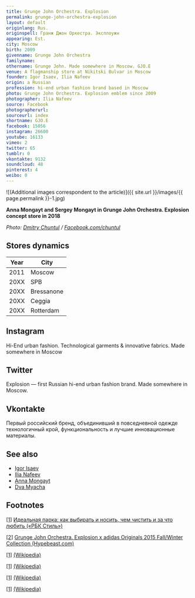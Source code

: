 ```yaml
---
title: Grunge John Orchestra. Explosion
permalink: grunge-john-orchestra-explosion
layout: default
originlang: Rus.
originspell: Гранж Джон Оркестра. Эксплоужн
appearing: Est.
city: Moscow
birth: 2009
givenname: Grunge John Orchestra
familyname:
othername: Grunge John. Made somewhere in Moscow. GJO.E
venue: A flagmanship store at Nikitski Bulvar in Moscow
founder: Igor Isaev, Ilia Nafeev
origin: a Russian
profession: hi-end urban fashion brand based in Moscow
photo: Grunge John Orchestra. Explosion emblem since 2009
photographer: Ilia Nafeev
source: Facebook
photographerurl:
sourceurl: index
shortname: GJO.E
facebook: 15056
instagram: 26600
youtube: 16133
vimeo: 2
twitter: 65
tumblr: 0
vkontakte: 9132
soundcloud: 48
pinterest: 4
weibo: 0
---
```


![(Additional images correspondent to the article)]({{ site.url }}/images/{{ page.permalink }}-1.jpg)

**Anna Mongayt and Sergey Mongayt in Grunge John Orchestra. Explosion concept store in 2018**

*Photo: [Dmitry Chuntul](https://www.facebook.com/chuntul) / [Facebook.com/chuntul](https://www.facebook.com/chuntul)*

## Stores dynamics

|Year|City|
|-|-|
|2011|Moscow|
|20XX|SPB|
|20XX|Bressanone|
|20XX|Ceggia|
|20XX|Rotterdam|

## Instagram

Hi-End urban fashion. Technological garments & innovative fabrics. Made somewhere in Moscow

## Twitter

Explosion — first Russian hi-end urban fashion brand. Made somewhere in Moscow.

## Vkontakte

Первый российский бренд, объединивший в повседневной одежде технологичный крой, функциональность и лучшие инновационные материалы.

## See also

+ [Igor Isaev](isaev-Igor)
+ [Ilia Nafeev](nafeev-ilia)
+ [Anna Mongayt](mongayt-anna)
+ [Dva Myacha](dva-myacha)

## Footnotes

[[1]](#a1) <span id="f1"></span> [Идеальная парка: как выбирать и носить, чем чистить и за что любить («РБК Стиль»)](https://style.rbc.ru/items/587e14b59a79477b780bbec4)

[[2]](#a2) <span id="f2"></span> [Grunge John Orchestra. Explosion x adidas Originals 2015 Fall/Winter Collection (Hypebeast.com)](https://hypebeast.com/2015/11/adidas-originals-grunge-john-orchestra-explosion-2015-fall-winter)

[[1]](#a1) <span id="f1"></span> [(Wikipedia)](index)

[[1]](#a1) <span id="f1"></span> [(Wikipedia)](index)

[[1]](#a1) <span id="f1"></span> [(Wikipedia)](index)

[[1]](#a1) <span id="f1"></span> [(Wikipedia)](index)
